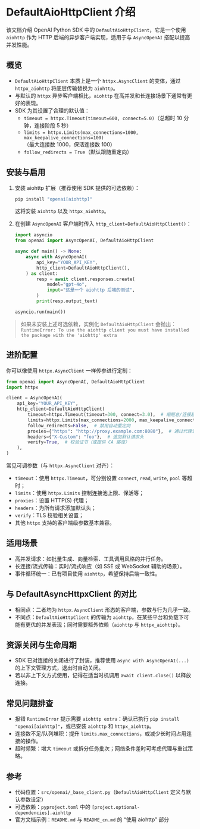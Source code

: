 # DefaultAioHttpClient 介绍

该文档介绍 OpenAI Python SDK 中的 `DefaultAioHttpClient`，它是一个使用 `aiohttp` 作为 HTTP 后端的异步客户端实现，适用于与 `AsyncOpenAI` 搭配以提高并发性能。

## 概览
- `DefaultAioHttpClient` 本质上是一个 `httpx.AsyncClient` 的变体，通过 `httpx_aiohttp` 将底层传输替换为 `aiohttp`。
- 与默认的 `httpx` 异步客户端相比，`aiohttp` 在高并发和长连接场景下通常有更好的表现。
- SDK 为其设置了合理的默认值：
  - `timeout = httpx.Timeout(timeout=600, connect=5.0)`（总超时 10 分钟，连接阶段 5 秒）
  - `limits = httpx.Limits(max_connections=1000, max_keepalive_connections=100)`（最大连接数 1000，保活连接数 100）
  - `follow_redirects = True`（默认跟随重定向）

## 安装与启用
1. 安装 aiohttp 扩展（推荐使用 SDK 提供的可选依赖）：
   ```sh
   pip install "openai[aiohttp]"
   ```
   这将安装 `aiohttp` 以及 `httpx_aiohttp`。

2. 在创建 `AsyncOpenAI` 客户端时传入 `http_client=DefaultAioHttpClient()`：
   ```python
   import asyncio
   from openai import AsyncOpenAI, DefaultAioHttpClient

   async def main() -> None:
       async with AsyncOpenAI(
           api_key="YOUR_API_KEY",
           http_client=DefaultAioHttpClient(),
       ) as client:
           resp = await client.responses.create(
               model="gpt-4o",
               input="这是一个 aiohttp 后端的测试",
           )
           print(resp.output_text)

   asyncio.run(main())
   ```

> 如果未安装上述可选依赖，实例化 `DefaultAioHttpClient` 会抛出：
> `RuntimeError: To use the aiohttp client you must have installed the package with the 'aiohttp' extra`

## 进阶配置
你可以像使用 `httpx.AsyncClient` 一样传参进行定制：
```python
from openai import AsyncOpenAI, DefaultAioHttpClient
import httpx

client = AsyncOpenAI(
    api_key="YOUR_API_KEY",
    http_client=DefaultAioHttpClient(
        timeout=httpx.Timeout(timeout=300, connect=3.0),  # 缩短总/连接超时
        limits=httpx.Limits(max_connections=2000, max_keepalive_connections=200),  # 提升并发上限
        follow_redirects=False,  # 禁用自动重定向
        proxies={"https": "http://proxy.example.com:8080"},  # 通过代理访问
        headers={"X-Custom": "foo"},  # 追加默认请求头
        verify=True,  # 校验证书（或提供 CA 路径）
    ),
)
```

常见可调参数（与 `httpx.AsyncClient` 对齐）：
- `timeout`：使用 `httpx.Timeout`，可分别设置 `connect`, `read`, `write`, `pool` 等超时；
- `limits`：使用 `httpx.Limits` 控制连接池上限、保活等；
- `proxies`：设置 HTTP(S) 代理；
- `headers`：为所有请求添加默认头；
- `verify`：TLS 校验相关设置；
- 其他 `httpx` 支持的客户端级参数基本兼容。

## 适用场景
- 高并发请求：如批量生成、向量检索、工具调用风格的并行任务。
- 长连接/流式传输：实时/流式响应（如 SSE 或 WebSocket 辅助的场景）。
- 事件循环统一：已有项目使用 `aiohttp`，希望保持后端一致性。

## 与 DefaultAsyncHttpxClient 的对比
- 相同点：二者均为 `httpx.AsyncClient` 形态的客户端，参数与行为几乎一致。
- 不同点：`DefaultAioHttpClient` 的传输为 `aiohttp`，在某些平台和负载下可能有更优的并发表现；同时需要额外依赖（`aiohttp` 与 `httpx_aiohttp`）。

## 资源关闭与生命周期
- SDK 已对连接的关闭进行了封装，推荐使用 `async with AsyncOpenAI(...)` 的上下文管理方式，退出时自动关闭。
- 若以非上下文方式使用，记得在适当时机调用 `await client.close()` 以释放连接。

## 常见问题排查
- 报错 `RuntimeError` 提示需要 `aiohttp extra`：确认已执行 `pip install "openai[aiohttp]"`，或已安装 `aiohttp` 和 `httpx_aiohttp`。
- 连接数不足/队列堆积：提升 `limits.max_connections`，或减少长时间占用连接的操作。
- 超时频繁：增大 `timeout` 或拆分任务批次；网络条件差时可考虑代理与重试策略。

## 参考
- 代码位置：`src/openai/_base_client.py`（`DefaultAioHttpClient` 定义与默认参数设定）
- 可选依赖：`pyproject.toml` 中的 `[project.optional-dependencies].aiohttp`
- 官方文档示例：`README.md` 与 `README_cn.md` 的 “使用 aiohttp” 部分
